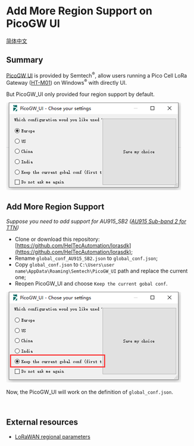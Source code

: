 # Add More Region Support on PicoGW UI
[简体中文](https://heltec-automation.readthedocs.io/zh_CN/latest/gateway/ht-m01/add_region_on_picogw_ui.html)
## Summary

[PicoGW UI](http://resource.heltec.cn/download/HT-M01/PicoGW_UI_Release_V1.0.3.4.zip) is provided by Semtech<sup>®</sup>, allow users running a Pico Cell LoRa Gateway ([HT-M01](https://heltec.org/project/ht-m01)) on Windows<sup>®</sup> with directly UI.

But PicoGW_UI only provided four region support by default.

![](img/add_region_on_picogw_ui/01.png)

## Add More Region Support

*Suppose you need to add support for AU915_SB2 ([AU915 Sub-band 2 for TTN](https://heltec-automation-docs.readthedocs.io/en/latest/general/sub_band_usage.html))*

- Clone or download this repository: [https://github.com/HelTecAutomation/lorasdk](https://github.com/HelTecAutomation/lorasdk);
-  Rename `global_conf_AU915_SB2.json` to `global_conf.json`;
- Copy `global_conf.json` to `C:\Users\user name\AppData\Roaming\Semtech\PicoGW_UI` path and replace the current one;
- Reopen PicoGW_UI and choose `Keep the current gobal conf`.

![](img/add_region_on_picogw_ui/02.png)

Now, the PicoGW_UI will work on the definition of `global_conf.json`.



&nbsp;

## External resources

- [LoRaWAN regional parameters](https://lora-alliance.org/sites/default/files/2018-04/lorawantm_regional_parameters_v1.1rb_-_final.pdf)